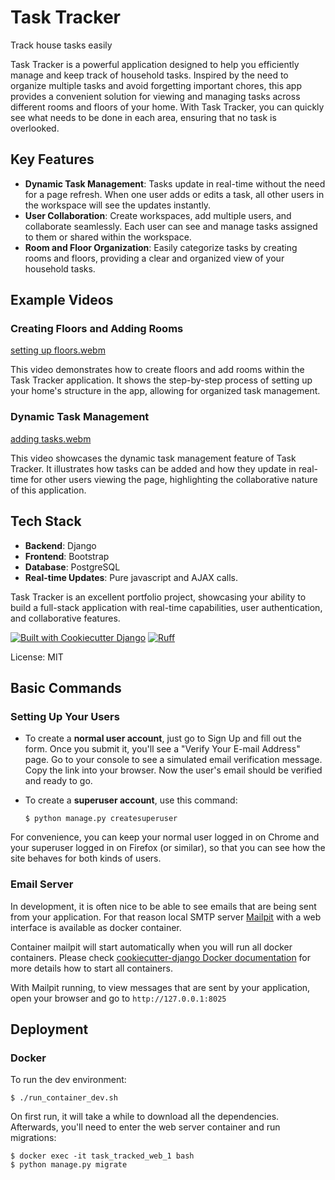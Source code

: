 # Task Tracker

Track house tasks easily

Task Tracker is a powerful application designed to help you efficiently manage and keep track of household tasks. Inspired by the need to organize multiple tasks and avoid forgetting important chores, this app provides a convenient solution for viewing and managing tasks across different rooms and floors of your home. With Task Tracker, you can quickly see what needs to be done in each area, ensuring that no task is overlooked.

## Key Features

- **Dynamic Task Management**: Tasks update in real-time without the need for a page refresh. When one user adds or edits a task, all other users in the workspace will see the updates instantly.
- **User Collaboration**: Create workspaces, add multiple users, and collaborate seamlessly. Each user can see and manage tasks assigned to them or shared within the workspace.
- **Room and Floor Organization**: Easily categorize tasks by creating rooms and floors, providing a clear and organized view of your household tasks.

## Example Videos

### Creating Floors and Adding Rooms
[setting up floors.webm](https://github.com/user-attachments/assets/c974d4cc-9639-4171-89bb-4b180451eeb8)


This video demonstrates how to create floors and add rooms within the Task Tracker application. It shows the step-by-step process of setting up your home's structure in the app, allowing for organized task management.

### Dynamic Task Management
[adding tasks.webm](https://github.com/user-attachments/assets/5c10eddc-38c6-46ac-8be7-792dff6afbf0)


This video showcases the dynamic task management feature of Task Tracker. It illustrates how tasks can be added and how they update in real-time for other users viewing the page, highlighting the collaborative nature of this application.

## Tech Stack

- **Backend**: Django
- **Frontend**: Bootstrap
- **Database**: PostgreSQL
- **Real-time Updates**: Pure javascript and AJAX calls.

Task Tracker is an excellent portfolio project, showcasing your ability to build a full-stack application with real-time capabilities, user authentication, and collaborative features.


[![Built with Cookiecutter Django](https://img.shields.io/badge/built%20with-Cookiecutter%20Django-ff69b4.svg?logo=cookiecutter)](https://github.com/cookiecutter/cookiecutter-django/)
[![Ruff](https://img.shields.io/endpoint?url=https://raw.githubusercontent.com/astral-sh/ruff/main/assets/badge/v2.json)](https://github.com/astral-sh/ruff)

License: MIT


## Basic Commands

### Setting Up Your Users

- To create a **normal user account**, just go to Sign Up and fill out the form. Once you submit it, you'll see a "Verify Your E-mail Address" page. Go to your console to see a simulated email verification message. Copy the link into your browser. Now the user's email should be verified and ready to go.

- To create a **superuser account**, use this command:

      $ python manage.py createsuperuser

For convenience, you can keep your normal user logged in on Chrome and your superuser logged in on Firefox (or similar), so that you can see how the site behaves for both kinds of users.

### Email Server

In development, it is often nice to be able to see emails that are being sent from your application. For that reason local SMTP server [Mailpit](https://github.com/axllent/mailpit) with a web interface is available as docker container.

Container mailpit will start automatically when you will run all docker containers.
Please check [cookiecutter-django Docker documentation](http://cookiecutter-django.readthedocs.io/en/latest/deployment-with-docker.html) for more details how to start all containers.

With Mailpit running, to view messages that are sent by your application, open your browser and go to `http://127.0.0.1:8025`

## Deployment


### Docker

To run the dev environment:

    $ ./run_container_dev.sh

On first run, it will take a while to download all the dependencies.
Afterwards, you'll need to enter the web server container and run migrations:

    $ docker exec -it task_tracked_web_1 bash
    $ python manage.py migrate
